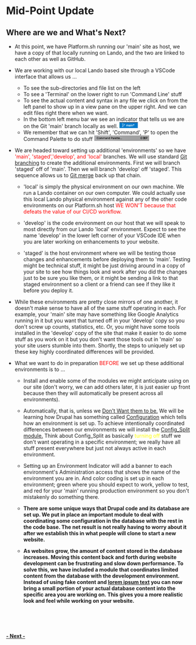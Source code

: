 
# Mid-Point Update

## Where are we and What's Next?

- At this point, we have Platform.sh running our 'main' site as host, we have a copy of that locally running on Lando, and the two are linked to each other as well as GitHub.<br>

- We are working with our local Lando based site through a VSCode interface that allows us …<br>

  - To see the sub-directories and file list on the left<br>
  - To see a 'Terminal' on the lower right to run 'Command Line' stuff<br>
  - To see the actual content and syntax in any file we click on from the left panel to show up in a view pane on the upper right.  And we can edit files right there when we want.<br>
  - In the bottom left menu bar we see an indicator that tells us we are on the Git 'main' branch locally as well. <img src="../cicd/captures/midpoint1.png"  width="50"><br> 
  - We remember that we can hit 'Shift', 'Command', 'P' to open the Command Palette to do stuff <img src="../cicd/captures/midpoint2.png"  width="150"><br> 

- We are headed toward setting up additional 'environments' so we have <font color=red>'main', 'staged','develop', and 'local'</font> branches.  We will use standard [Git branching](https://git-scm.com/book/en/v2/Git-Branching-Branches-in-a-Nutshell) to create the additional environments.  First we will branch 'staged' off of 'main'.  Then we will branch 'develop' off 'staged'.  This sequence allows us to [Git merge](https://git-scm.com/docs/git-merge) back up that chain.<br>
 
  - 'local' is simply the physical environment on our own machine. We run a Lando container on our own computer.  We could actually use this local Lando physical environment against any of the other code environments on our Platform.sh host <font color=red>WE WON'T because that defeats the value of our CI/CD workflow.</font><br>
  
  - 'develop' is the code environment on our host that we will speak to most directly from our Lando 'local' environment.  Expect to see the name 'develop' in the lower left corner of your VSCode IDE when you are later working on enhancements to your website.<br>
 
  - 'staged' is the host environment where we will be testing those changes and enhancements before deploying them to 'main'.  Testing might be technical stuff, it might be just driving around in a copy of your site to see how things look and work after you did the changes just to be sure you like them, or it might be sending a link to that staged environment so a client or a friend can see if they like it before you deploy it.<br> 

- While these environments are pretty close mirrors of one another, it doesn't make sense to have all of the same stuff operating in each.  For example, your 'main' site may have something like Google Analytics running in it but you want that turned off in your 'develop' copy so you don't screw up counts, statistics, etc.  Or, you might have some tools installed in the 'develop' copy of the site that make it easier to do some stuff as you work on it but you don't want those tools out in 'main' so your site users stumble into them.  Shortly, the steps to uniquely set up these key highly coordinated differences will be provided.<br>

- What we want to do in preparation <font color=red>BEFORE</font> we set up these additional environments is to …<br>
  - Install and enable some of the modules we might anticipate using on our site (don't worry, we can add others later, it is just easier up front because then they will automatically be present across all environments).<br>
  
  - Automatically, that is, unless we <u>Don't Want them to be.</u>  We will be learning how Drupal has something called [Configuration](https://mikemadison.net/blog/2020/6/26/drupal-configuration-introduction) which tells how an environment is set up.  To achieve intentionally coordinated differences between our environments we will install the [Config_Split module.](https://www.drupal.org/project/config_split)  Think about Config_Split as basically <font color=yellow> turning off </font> stuff we don't want operating in a specific environment; we really have all stuff present everywhere but just not always active in each environment.<br>

  - Setting up an Environment Indicator will add a banner to each environment's Administration access that shows the name of the environment you are in.  And color coding is set up in each environment; green where you should expect to work, yellow to test, and red for your 'main' running production environment so you don't mistakenly do something there.<b>

  - There are some unique ways that Drupal code and its database are set up.  We put in place an important module to deal with coordinating some configuration in the database with the rest in the code base.  The net result is not really having to worry about it after we establish this in what people will clone to start a new website.
 
  - As websites grow, the amount of content stored in the database increases. Moving this content back and forth during website development can be frustrating and slow down performance. To solve this, we have included a module that coordinates limited content from the database with the development environment. Instead of using fake content and [lorem ipsum text](https://lipsum.com/) you can now bring a small portion of your actual database content into the specific area you are working on. This gives you a more realistic look and feel while working on your website.  

<br>
<br>
<br>
  
  [- Next -](../cicd/basebeforesplit.md)
